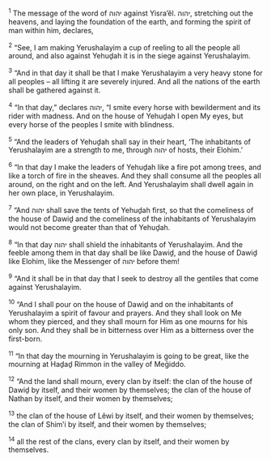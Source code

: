 <sup>1</sup> The message of the word of יהוה against Yisra’ĕl. יהוה, stretching out the heavens, and laying the foundation of the earth, and forming the spirit of man within him, declares,

<sup>2</sup> “See, I am making Yerushalayim a cup of reeling to all the people all around, and also against Yehuḏah it is in the siege against Yerushalayim.

<sup>3</sup> “And in that day it shall be that I make Yerushalayim a very heavy stone for all peoples – all lifting it are severely injured. And all the nations of the earth shall be gathered against it.

<sup>4</sup> “In that day,” declares יהוה, “I smite every horse with bewilderment and its rider with madness. And on the house of Yehuḏah I open My eyes, but every horse of the peoples I smite with blindness.

<sup>5</sup> “And the leaders of Yehuḏah shall say in their heart, ‘The inhabitants of Yerushalayim are a strength to me, through יהוה of hosts, their Elohim.’

<sup>6</sup> “In that day I make the leaders of Yehuḏah like a fire pot among trees, and like a torch of fire in the sheaves. And they shall consume all the peoples all around, on the right and on the left. And Yerushalayim shall dwell again in her own place, in Yerushalayim.

<sup>7</sup> “And יהוה shall save the tents of Yehuḏah first, so that the comeliness of the house of Dawiḏ and the comeliness of the inhabitants of Yerushalayim would not become greater than that of Yehuḏah.

<sup>8</sup> “In that day יהוה shall shield the inhabitants of Yerushalayim. And the feeble among them in that day shall be like Dawiḏ, and the house of Dawiḏ like Elohim, like the Messenger of יהוה before them!

<sup>9</sup> “And it shall be in that day that I seek to destroy all the gentiles that come against Yerushalayim.

<sup>10</sup> “And I shall pour on the house of Dawiḏ and on the inhabitants of Yerushalayim a spirit of favour and prayers. And they shall look on Me whom they pierced, and they shall mourn for Him as one mourns for his only son. And they shall be in bitterness over Him as a bitterness over the first-born.

<sup>11</sup> “In that day the mourning in Yerushalayim is going to be great, like the mourning at Haḏaḏ Rimmon in the valley of Meḡiddo.

<sup>12</sup> “And the land shall mourn, every clan by itself: the clan of the house of Dawiḏ by itself, and their women by themselves; the clan of the house of Nathan by itself, and their women by themselves;

<sup>13</sup> the clan of the house of Lĕwi by itself, and their women by themselves; the clan of Shim‛i by itself, and their women by themselves;

<sup>14</sup> all the rest of the clans, every clan by itself, and their women by themselves.

